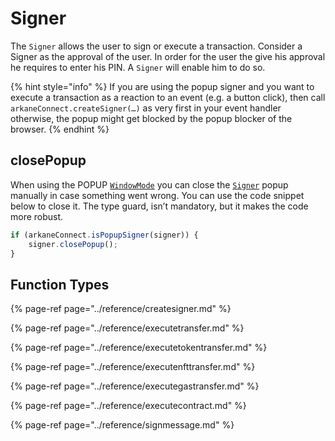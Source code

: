 # Signer

The `Signer` allows the user to sign or execute a transaction. Consider a Signer as the approval of the user. In order for the user the give his approval he requires to enter his PIN. A `Signer` will enable him to do so. 

{% hint style="info" %}
If you are using the popup signer and you want to execute a transaction as a reaction to an event \(e.g. a button click\), then call `arkaneConnect.createSigner(…​)` as very first in your event handler otherwise, the popup might get blocked by the popup blocker of the browser.
{% endhint %}

## closePopup

When using the POPUP [`WindowMode`](windowmode.md) you can close the [`Signer`](signer.md) popup manually in case something went wrong. You can use the code snippet below to close it. The type guard, isn’t mandatory, but it makes the code more robust.

```javascript
if (arkaneConnect.isPopupSigner(signer)) {
    signer.closePopup();
}
```

## Function Types

{% page-ref page="../reference/createsigner.md" %}

{% page-ref page="../reference/executetransfer.md" %}

{% page-ref page="../reference/executetokentransfer.md" %}

{% page-ref page="../reference/executenfttransfer.md" %}

{% page-ref page="../reference/executegastransfer.md" %}

{% page-ref page="../reference/executecontract.md" %}

{% page-ref page="../reference/signmessage.md" %}



